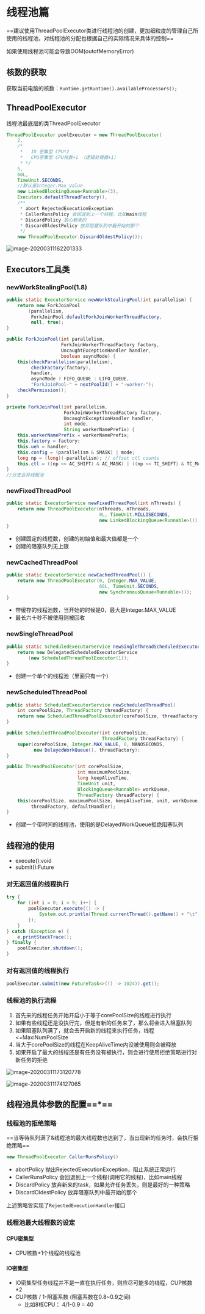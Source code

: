 # 线程池篇

==建议使用ThreadPoolExecutor类进行线程池的创建，更加细粒度的管理自己所使用的线程池，对线程池的分配也根据自己的实际情况来具体的控制==

如果使用线程池可能会导致OOM(outofMemoryError)

## 核数的获取

获取当前电脑的核数：`Runtime.getRuntime().availableProcessors();`

## ThreadPoolExecutor

线程池最底层的类ThreadPoolExecutor

```java
ThreadPoolExecutor poolExecutor = new ThreadPoolExecutor(
    2,
    /*
     *   IO 密集型 CPU*2
     *   CPU密集型 CPU核数+1 （逻辑处理器+1）
     * */
    5,
    60L,
    TimeUnit.SECONDS,
    //默认是Integer.Max_Value
    new LinkedBlockingQueue<Runnable>(3),
    Executors.defaultThreadFactory(),
    /**
     * abort RejectedExecutionException
     * CallerRunsPolicy 会回退到上一个线程，比如main线程
     * DiscardPolicy 放心新来的
     * DiscardOldestPolicy 放弃阻塞队列中最开始的那个
     */
    new ThreadPoolExecutor.DiscardOldestPolicy());
```

![image-20200311162201333](C:\Users\888\AppData\Roaming\Typora\typora-user-images\image-20200311162201333.png)

## Executors工具类

### newWorkStealingPool(1.8)

```java
public static ExecutorService newWorkStealingPool(int parallelism) {
    return new ForkJoinPool
        (parallelism,
         ForkJoinPool.defaultForkJoinWorkerThreadFactory,
         null, true);
}

public ForkJoinPool(int parallelism,
                    ForkJoinWorkerThreadFactory factory,
                    UncaughtExceptionHandler handler,
                    boolean asyncMode) {
    this(checkParallelism(parallelism),
         checkFactory(factory),
         handler,
         asyncMode ? FIFO_QUEUE : LIFO_QUEUE,
         "ForkJoinPool-" + nextPoolId() + "-worker-");
    checkPermission();
}

private ForkJoinPool(int parallelism,
                     ForkJoinWorkerThreadFactory factory,
                     UncaughtExceptionHandler handler,
                     int mode,
                     String workerNamePrefix) {
    this.workerNamePrefix = workerNamePrefix;
    this.factory = factory;
    this.ueh = handler;
    this.config = (parallelism & SMASK) | mode;
    long np = (long)(-parallelism); // offset ctl counts
    this.ctl = ((np << AC_SHIFT) & AC_MASK) | ((np << TC_SHIFT) & TC_MASK);
}
//分支合并线程池
```

### newFixedThreadPool

```java
public static ExecutorService newFixedThreadPool(int nThreads) {
    return new ThreadPoolExecutor(nThreads, nThreads,
                                  0L, TimeUnit.MILLISECONDS,
                                  new LinkedBlockingQueue<Runnable>());
}
```

- 创建固定的线程数，创建的初始值和最大值都是一个
- 创建的阻塞队列无上限

### newCachedThreadPool

```java
public static ExecutorService newCachedThreadPool() {
    return new ThreadPoolExecutor(0, Integer.MAX_VALUE,
                                  60L, TimeUnit.SECONDS,
                                  new SynchronousQueue<Runnable>());
}
```

- 带缓存的线程池数，当开始的时候是0，最大是Integer.MAX_VALUE
- 最长六十秒不被使用则被回收

### newSingleThreadPool

```java
public static ScheduledExecutorService newSingleThreadScheduledExecutor() {
    return new DelegatedScheduledExecutorService
        (new ScheduledThreadPoolExecutor(1));
}
```

- 创建一个单个的线程池（里面只有一个）

### newScheduledThreadPool

```java
public static ScheduledExecutorService newScheduledThreadPool(
    int corePoolSize, ThreadFactory threadFactory) {
    return new ScheduledThreadPoolExecutor(corePoolSize, threadFactory);
}

public ScheduledThreadPoolExecutor(int corePoolSize,
                                   ThreadFactory threadFactory) {
    super(corePoolSize, Integer.MAX_VALUE, 0, NANOSECONDS,
          new DelayedWorkQueue(), threadFactory);
}

public ThreadPoolExecutor(int corePoolSize,
                          int maximumPoolSize,
                          long keepAliveTime,
                          TimeUnit unit,
                          BlockingQueue<Runnable> workQueue,
                          ThreadFactory threadFactory) {
    this(corePoolSize, maximumPoolSize, keepAliveTime, unit, workQueue,
         threadFactory, defaultHandler);
}
```

- 创建一个带时间的线程池，使用的是DelayedWorkQueue拒绝阻塞队列

## 线程池的使用

- execute():void
- submit():Future

### 对无返回值的线程执行

```java
try {
    for (int i = 0; i < 9; i++) {
        poolExecutor.execute(() -> {
            System.out.println(Thread.currentThread().getName() + "\t");
        });
    }
} catch (Exception e) {
    e.printStackTrace();
} finally {
    poolExecutor.shutdown();
}
```

### 对有返回值的线程执行

```java
poolExecutor.submit(new FutureTask<>(() -> 1024)).get();
```

### 线程池的执行流程

1. 首先来的线程任务开始开启小于等于corePoolSize的线程进行执行
2. 如果有些线程还是没执行完，但是有新的任务来了，那么将会进入阻塞队列
3. 如果阻塞队列满了，就会去开启新的线程来执行任务，线程<=MaxiNumPoolSize
4. 当大于corePoolSize的线程在KeepAliveTime内没被使用则会被释放
5. 如果开启了最大的线程还是有任务没有被执行，则会进行使用拒绝策略进行对新任务的拒绝

![image-20200311173120778](C:\Users\888\AppData\Roaming\Typora\typora-user-images\image-20200311173120778.png)

![image-20200311174127065](C:\Users\888\AppData\Roaming\Typora\typora-user-images\image-20200311174127065.png)

## 线程池具体参数的配置==*==

### 线程池的拒绝策略

==当等待队列满了&线程池的最大线程数也达到了，当出现新的任务时，会执行拒绝策略==

```java
new ThreadPoolExecutor.CallerRunsPolicy()
```

- abortPolicy 抛出RejectedExecutionException，阻止系统正常运行
- CallerRunsPolicy 会回退到上一个线程(调用它的线程)，比如main线程
- DiscardPolicy 放弃新来的task，如果允许任务丢失，则是最好的一种策略
- DiscardOldestPolicy 放弃阻塞队列中最开始的那个

上述策略皆实现了`RejectedExecutionHandler`接口

### 线程池最大线程数的设定

#### CPU密集型

- CPU核数+1个线程的线程池

#### IO密集型

- IO密集型任务线程并不是一直在执行任务，则应尽可能多的线程，CUP核数*2
- CUP核数 / 1-阻塞系数 (阻塞系数在0.8~0.9之间)
  - 比如8核CPU： 4/1-0.9 = 40

